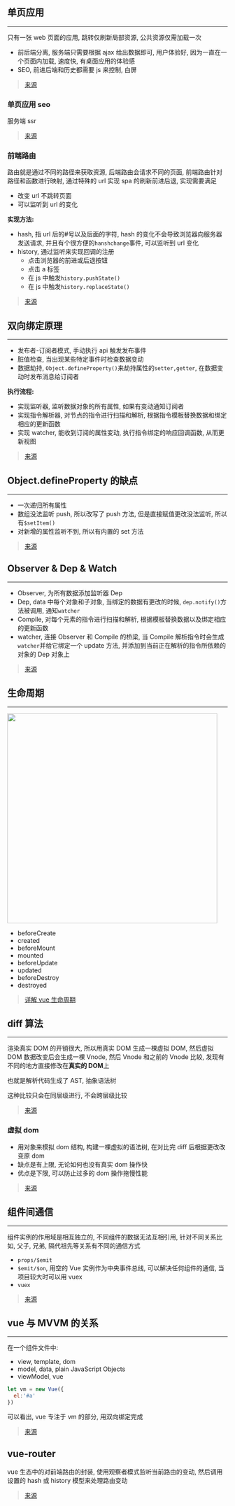 ## 单页应用

---

只有一张 web 页面的应用, 跳转仅刷新局部资源, 公共资源仅需加载一次

- 前后端分离, 服务端只需要根据 ajax 给出数据即可, 用户体验好, 因为一直在一个页面内加载, 速度快, 有桌面应用的体验感
- SEO, 前进后端和历史都需要 js 来控制, 白屏

> [来源](https://www.zhihu.com/question/20792064)

### 单页应用 seo

服务端 ssr

> [来源](https://juejin.im/post/5c42fdd36fb9a049b07da6dc)

### 前端路由

路由就是通过不同的路径来获取资源, 后端路由会请求不同的页面, 前端路由针对路径和函数进行映射, 通过特殊的 url 实现 spa 的刷新前进后退, 实现需要满足

- 改变 url 不跳转页面
- 可以监听到 url 的变化

**实现方法:**

- hash, 指 url 后的#号以及后面的字符, hash 的变化不会导致浏览器向服务器发送请求, 并且有个很方便的`hanshchange`事件, 可以监听到 url 变化
- history, 通过监听来实现回调的注册
  - 点击浏览器的前进或后退按钮
  - 点击 a 标签
  - 在 js 中触发`history.pushState()`
  - 在 js 中触发`history.replaceState()`

> [来源](https://juejin.im/post/5d2d19ccf265da1b7f29b05f)

## 双向绑定原理

---

- 发布者-订阅者模式, 手动执行 api 触发发布事件
- 脏值检查, 当出现某些特定事件时检查数据变动
- 数据劫持, `Object.defineProperty()`来劫持属性的`setter,getter`, 在数据变动时发布消息给订阅者

**执行流程:**

- 实现监听器, 监听数据对象的所有属性, 如果有变动通知订阅者
- 实现指令解析器, 对节点的指令进行扫描和解析, 根据指令模板替换数据和绑定相应的更新函数
- 实现 watcher, 能收到订阅的属性变动, 执行指令绑定的响应回调函数, 从而更新视图

> [来源](https://segmentfault.com/a/1190000006599500)

## Object.defineProperty 的缺点

---

- 一次递归所有属性
- 数组没法监听 push, 所以改写了 push 方法, 但是直接赋值更改没法监听, 所以有`$setItem()`
- 对新增的属性监听不到, 所以有内置的 set 方法

> [来源](https://juejin.im/post/5e548134e51d45270531860f)

## Observer & Dep & Watch

---

- Observer, 为所有数据添加监听器 Dep
- Dep, data 中每个对象和子对象, 当绑定的数据有更改的时候, `dep.notify()`方法被调用, 通知`watcher`
- Compile, 对每个元素的指令进行扫描和解析, 根据模板替换数据以及绑定相应的更新函数
- watcher, 连接 Observer 和 Compile 的桥梁, 当 Compile 解析指令时会生成`watcher`并给它绑定一个 update 方法, 并添加到当前正在解析的指令所依赖的对象的 Dep 对象上

> [来源](https://segmentfault.com/a/1190000006599500)

## 生命周期

---

<img src="../source/vue-1.jpg" alt="" width="480"/>

- beforeCreate
- created
- beforeMount
- mounted
- beforeUpdate
- updated
- beforeDestroy
- destroyed

> [详解 vue 生命周期](https://segmentfault.com/a/1190000011381906)

## diff 算法

---

渲染真实 DOM 的开销很大, 所以用真实 DOM 生成一棵虚拟 DOM, 然后虚拟 DOM 数据改变后会生成一棵 Vnode, 然后 Vnode 和之前的 Vnode 比较, 发现有不同的地方直接修改在**真实的 DOM**上

也就是解析代码生成了 AST, 抽象语法树

这种比较只会在同层级进行, 不会跨层级比较

> [来源](https://github.com/aooy/blog/issues/2)

### 虚拟 dom

- 用对象来模拟 dom 结构, 构建一棵虚拟的语法树, 在对比完 diff 后根据更改改变原 dom
- 缺点是有上限, 无论如何也没有真实 dom 操作快
- 优点是下限, 可以防止过多的 dom 操作拖慢性能

> [来源](https://juejin.im/post/5d36cc575188257aea108a74)

## 组件间通信

---

组件实例的作用域是相互独立的, 不同组件的数据无法互相引用, 针对不同关系比如, 父子, 兄弟, 隔代祖先等关系有不同的通信方式

- `props/$emit`
- `$emit/$on`, 用空的 Vue 实例作为中央事件总线, 可以解决任何组件的通信, 当项目较大时可以用 vuex
- `vuex`

> [来源](https://juejin.im/post/5cde0b43f265da03867e78d3)

## vue 与 MVVM 的关系

---

在一个组件文件中:

- view, template, dom
- model, data, plain JavaScript Objects
- viewModel, vue

```JavaScript
let vm = new Vue({
  el:'#a'
})
```

可以看出, vue 专注于 vm 的部分, 用双向绑定完成

> [来源](https://juejin.im/post/5b2f0769e51d45589f46949e)

## vue-router

vue 生态中的对前端路由的封装, 使用观察者模式监听当前路由的变动, 然后调用设置的 hash 或 history 模型来处理路由变动

> [来源](https://zhuanlan.zhihu.com/p/37730038)
